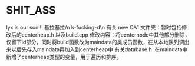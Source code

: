 # SHIT_ASS
lyx is our son!!!
基拉基拉/n
k-fucking-d\n
有关 new CA1 文件夹：暂时包括修改后的centerheap.h 以及build.cpp
  修改内容：将centernode中其他部分删除，仅留下id部分，同时将build函数改为maindata的类成员函数，在从本地队列调出来以后先存入maindata再加入到centerheap中
有关database.h :在maindata中新增了centerheap类型的变量，用于遍历和排序。
